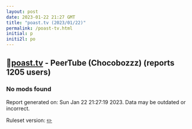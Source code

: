 ```yaml
---
layout: post
date: 2023-01-22 21:27 GMT
title: "poast.tv (2023/01/22)"
permalink: /poast-tv.html
initial: p
initi2l: po
---
```


## 🐘[poast.tv](https://poast.tv) - PeerTube (Chocobozzz) (reports 1205 users)

### No mods found

Report generated on: Sun Jan 22 21:27:19 2023. Data may be outdated or incorrect.

Ruleset version: [✏️](/version-pencil)
